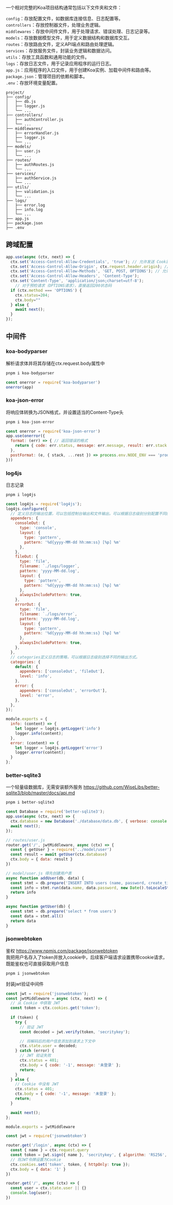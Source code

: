 一个相对完整的Koa项目结构通常包括以下文件夹和文件：

`config`：存放配置文件，如数据库连接信息、日志配置等。  
`controllers`：存放控制器文件，处理业务逻辑。  
`middlewares`：存放中间件文件，用于处理请求、错误处理、日志记录等。  
`models`：存放数据模型文件，用于定义数据结构和数据库交互。  
`routes`：存放路由文件，定义API端点和路由处理逻辑。  
`services`：存放服务文件，封装业务逻辑和数据访问。  
`utils`：存放工具函数和通用功能的文件。  
`logs`：存放日志文件，用于记录应用程序的运行日志。  
`app.js`：应用程序的入口文件，用于创建Koa实例、加载中间件和路由等。  
`package.json`：管理项目的依赖和脚本。  
`.env`：存放环境变量配置。  

```
project/
├── config/
│   ├── db.js
│   ├── logger.js
│   └── ...
├── controllers/
│   ├── authController.js
│   └── ...
├── middlewares/
│   ├── errorHandler.js
│   ├── logger.js
│   └── ...
├── models/
│   ├── user.js
│   └── ...
├── routes/
│   ├── authRoutes.js
│   └── ...
├── services/
│   ├── authService.js
│   └── ...
├── utils/
│   ├── validation.js
│   └── ...
├── logs/
│   ├── error.log
│   ├── info.log
│   └── ...
├── app.js
├── package.json
├── .env
```

## 跨域配置
```javascript
app.use(async (ctx, next) => {
  ctx.set('Access-Control-Allow-Credentials', 'true'); // 允许发送 Cookie
  ctx.set('Access-Control-Allow-Origin', ctx.request.header.origin); // 允许发送 Cookie
  ctx.set('Access-Control-Allow-Methods', 'GET, POST, OPTIONS'); // 允许的请求方法
  ctx.set('Access-Control-Allow-Headers', 'Content-Type');
  ctx.set('Content-Type', 'application/json;charset=utf-8');
    // 对于预检请求（OPTIONS请求），直接返回200状态码
  if (ctx.method === 'OPTIONS') {
    ctx.status=204;
    ctx.body=""
  } else {
    await next();
  }
});
```

## 中间件

### koa-bodyparser
解析请求体并将其存储在ctx.request.body属性中
```javascript
pnpm i koa-bodyparser
```

```javascript
const onerror = require('koa-bodyparser')
onerror(app)
```

### koa-json-error
将响应体转换为JSON格式，并设置适当的Content-Type头
```javascript
pnpm i koa-json-error
```

```javascript
const onerror = require('koa-json-error')
app.use(onerror({
  format: (err) => { // 返回错误的格式
    return { code: err.status, message: err.message, result: err.stack }
  },
  postFormat: (e, { stack, ...rest }) => process.env.NODE_ENV === 'production' ? rest : { stack, ...rest },
}))
```

### log4js
日志记录
```javascript
pnpm i log4js
```

```javascript
const log4js = require('log4js');
log4js.configure({
  // 定义日志的输出位置，可以包括控制台输出和文件输出。可以根据日志级别分别配置不同的文件输出
  appenders: {
    consoleOut: {
      type: 'console',
      layout: {
        type: 'pattern',
        pattern: '%d{yyyy-MM-dd hh:mm:ss} [%p] %m'
      },
    },
    fileOut: {
      type: 'file',
      filename: `./logs/logger`,
      pattern: 'yyyy-MM-dd.log',
      layout: {
        type: 'pattern',
        pattern: '%d{yyyy-MM-dd hh:mm:ss} [%p] %m'
      },
      alwaysIncludePattern: true,
    },
    errorOut: {
      type: 'file',
      filename: `./logs/error`,
      pattern: 'yyyy-MM-dd.log',
      layout: {
        type: 'pattern',
        pattern: '%d{yyyy-MM-dd hh:mm:ss} [%p] %m'
      },
      alwaysIncludePattern: true,
    },
  },
  // categories定义日志的策略，可以根据日志级别选择不同的输出方式。
  categories: {
    default: {
      appenders: ['consoleOut', 'fileOut'],
      level: 'info',
    },
    error: {
      appenders: ['consoleOut', 'errorOut'],
      level: 'error',
    },
  },
});

module.exports = {
  info: (content) => {
    let logger = log4js.getLogger('info')
    logger.info(content);
  },
  error: (content) => {
    let logger = log4js.getLogger('error')
    logger.error(content);
  }
};
```

### better-sqlite3
一个轻量级数据库，无需安装额外服务 https://github.com/WiseLibs/better-sqlite3/blob/master/docs/api.md
```javascript
pnpm i better-sqlite3
```

```javascript
const Database = require('better-sqlite3');
app.use(async (ctx, next) => {
  ctx.database = new Database('./database/data.db', { verbose: console.log }); // 将db挂在ctx上下文对象的database属性上
  await next();
});

// routes/user.js
router.get('/', jwtMiddleware, async (ctx) => {
  const { getUser } = require('../model/user')
  const result = await getUser(ctx.database)
  ctx.body = { data: result }
})

// model/user.js 得先创建用户表
async function addUser(db, data) {
  const stmt = db.prepare('INSERT INTO users (name, password, create_time) VALUES (?, ?, ?)')
  const info = stmt.run(data.name, data.password, new Date().toLocaleString())
  return info
}

async function getUser(db) {
  const stmt = db.prepare('select * from users')
  const data = stmt.all()
  return data
}
```

### jsonwebtoken
鉴权 https://www.npmjs.com/package/jsonwebtoken  
我把用户名存入了token并放入cookie中，后续客户端请求设置携带cookie请求，既能鉴权也可直接获取用户信息
```javascript
pnpm i jsonwebtoken
```

封装jwt验证中间件
```javascript
const jwt = require('jsonwebtoken');
const jwtMiddleware = async (ctx, next) => {
  // 从 Cookie 中获取 JWT
  const token = ctx.cookies.get('token');
  
  if (token) {
    try {
      // 验证 JWT
      const decoded = jwt.verify(token, 'secritykey');

      // 将解码后的用户信息添加到请求上下文中
      ctx.state.user = decoded;
    } catch (error) {
      // JWT 验证失败
      ctx.status = 401;
      ctx.body = { code: '-1', message: '未登录' };
      return;
    }
  } else {
    // Cookie 中没有 JWT
    ctx.status = 401;
    ctx.body = { code: '-1', message: '未登录' };
    return;
  }

  await next();
};

module.exports = jwtMiddleware
```

```javascript
const jwt = require('jsonwebtoken')

router.get('/login', async (ctx) => {
  const { name } = ctx.request.query
  const token = jwt.sign({ name }, 'secritykey', { algorithm: 'RS256', expiresIn: '1h' }); // 生成JWT令牌，有效期为1小时
  // 将JWT令牌设置为Cookie
  ctx.cookies.set('token', token, { httpOnly: true });
  ctx.body = { data: '1' }
})

router.get('/', async (ctx) => {
  const user = ctx.state.user || {}
  console.log(user);
})
```
